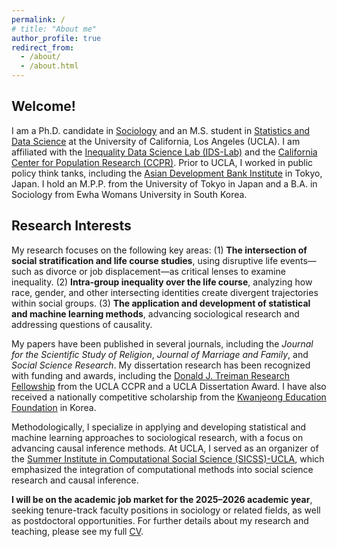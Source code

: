 ```yaml
---
permalink: /
# title: "About me"
author_profile: true
redirect_from: 
  - /about/
  - /about.html
---
```

## Welcome! 
I am a Ph.D. candidate in [Sociology](https://soc.ucla.edu/) and an M.S. student in [Statistics and Data Science](https://statistics.ucla.edu/) at the University of California, Los Angeles (UCLA). I am affiliated with the [Inequality Data Science Lab (IDS-Lab)](https://www.inequalitydatasciencelab.org/) and the [California Center for Population Research (CCPR)](https://ccpr.ucla.edu/). Prior to UCLA, I worked in public policy think tanks, including the [Asian Development Bank Institute](https://www.adb.org/adbi/main) in Tokyo, Japan. I hold an M.P.P. from the University of Tokyo in Japan and a B.A. in Sociology from Ewha Womans University in South Korea.

## Research Interests 
My research focuses on the following key areas: (1) **The intersection of social stratification and life course studies**, using disruptive life events—such as divorce or job displacement—as critical lenses to examine inequality. (2) **Intra-group inequality over the life course**, analyzing how race, gender, and other intersecting identities create divergent trajectories within social groups. (3) **The application and development of statistical and machine learning methods**, advancing sociological research and addressing questions of causality.

My papers have been published in several journals, including the _Journal for the Scientific Study of Religion_, _Journal of Marriage and Family_, and _Social Science Research_. My dissertation research has been recognized with funding and awards, including the [Donald J. Treiman Research Fellowship](https://ccpr.ucla.edu/funding/treiman-research-fellowship/) from the UCLA CCPR and a UCLA Dissertation Award. I have also received a nationally competitive scholarship from the [Kwanjeong Education Foundation](https://www.ikef.or.kr/) in Korea.

Methodologically, I specialize in applying and developing statistical and machine learning approaches to sociological research, with a focus on advancing causal inference methods. At UCLA, I served as an organizer of the [Summer Institute in Computational Social Science (SICSS)-UCLA](https://sicss.io/2023/ucla/), which emphasized the integration of computational methods into social science research and causal inference. 

**I will be on the academic job market for the 2025–2026 academic year**, seeking tenure-track faculty positions in sociology or related fields, as well as postdoctoral opportunities. For further details about my research and teaching, please see my full [CV](/files/CV_NJ.pdf). 


